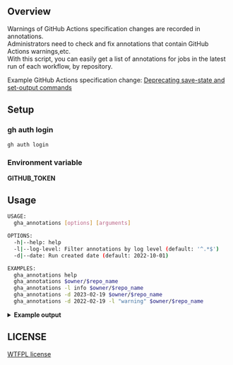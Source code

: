 ## Overview

Warnings of GitHub Actions specification changes are recorded in annotations.  
Administrators need to check and fix annotations that contain GitHub Actions warnings,etc.  
With this script, you can easily get a list of annotations for jobs in the latest run of each workflow, by repository.

Example GitHub Actions specification change: [Deprecating save-state and set-output commands](https://github.blog/changelog/2022-10-11-github-actions-deprecating-save-state-and-set-output-commands/)

## Setup

### gh auth login

```bash
gh auth login
```

### Environment variable

<b>GITHUB_TOKEN</b>

## Usage

```bash
USAGE:
  gha_annotations [options] [arguments]

OPTIONS:
  -h|--help: help
  -l|--log-level: Filter annotations by log level (default: '^.*$')
  -d|--date: Run created date (default: 2022-10-01)

EXAMPLES:
  gha_annotations help
  gha_annotations $owner/$repo_name
  gha_annotations -l info $owner/$repo_name
  gha_annotations -d 2023-02-19 $owner/$repo_name
  gha_annotations -d 2022-02-19 -l "warning" $owner/$repo_name
```

<details close>
<summary><b>Example output</b></summary>
<br/>

```json
[
  {
    "workflow_id": "45347240",
    "workflow_name": "deploy_stg",
    "workflow_path": ".github/workflows/service-stg.yaml",
    "html_url": "https://github.com/exampleOrg/service/actions/runs/3909245279",
    "annotations": [
      {
        "annotation_level": "warning",
        "blob_href": "https://github.com/exampleOrg/service/blob/2e21ecc09e0e699c095062c956c6ee3e2994b95e/.github",
        "message": "Node.js 12 actions are deprecated. For more information see: https://github.blog/changelog/2022-09-22-github-actions-all-actions-will-begin-running-on-node16-instead-of-node12/. Please update the following actions to use Node.js 16: actions/checkout@v2, cue-lang/setup-cue@v1.0.0-alpha.2, docker/setup-buildx-action@v1, actions/cache@v2, aws-actions/configure-aws-credentials@v1, docker/build-push-action@v2"
      },
      {
        "annotation_level": "warning",
        "blob_href": "https://github.com/exampleOrg/service/blob/2e21ecc09e0e699c095062c956c6ee3e2994b95e/.github",
        "message": "The `save-state` command is deprecated and will be disabled soon. Please upgrade to using Environment Files. For more information see: https://github.blog/changelog/2022-10-11-github-actions-deprecating-save-state-and-set-output-commands/"
      },
      {
        "annotation_level": "warning",
        "blob_href": "https://github.com/exampleOrg/service/blob/2e21ecc09e0e699c095062c956c6ee3e2994b95e/.github",
        "message": "The `set-output` command is deprecated and will be disabled soon. Please upgrade to using Environment Files. For more information see: https://github.blog/changelog/2022-10-11-github-actions-deprecating-save-state-and-set-output-commands/"
      }
    ]
  },
  {
    // ry
  }
]
```

</details>

## LICENSE

[WTFPL license](./LICENSE)
